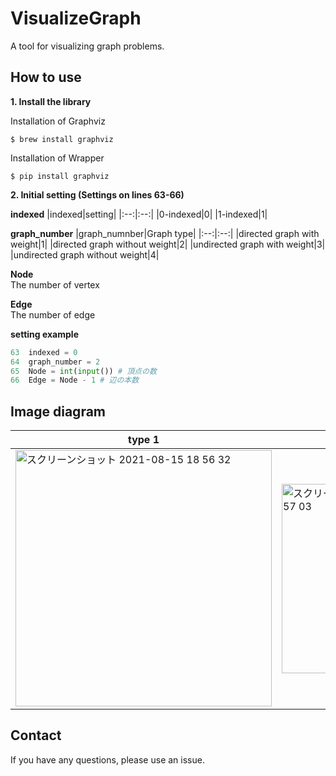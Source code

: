 # VisualizeGraph
A tool for visualizing graph problems.

## How to use

**1. Install the library**  

Installation of Graphviz
```
$ brew install graphviz
```
Installation of Wrapper
```
$ pip install graphviz
```

**2. Initial setting (Settings on lines 63-66)**  

**indexed**
|indexed|setting|
|:--:|:--:|
|0-indexed|0|
|1-indexed|1|

**graph_number**
|graph_numnber|Graph type|
|:--:|:--:|
|directed graph with weight|1|
|directed graph without weight|2|
|undirected graph with weight|3|
|undirected graph without weight|4|

**Node**  
The number of vertex  

**Edge**  
The number of edge  

**setting example**
```python
63  indexed = 0
64  graph_number = 2
65  Node = int(input()) # 頂点の数
66  Edge = Node - 1 # 辺の本数
```

## Image diagram
|type 1|type 2|type 3|type 4|
|---|---|---|---|
|<img width="410" alt="スクリーンショット 2021-08-15 18 56 32" src="https://user-images.githubusercontent.com/66785066/129474683-6f2f2d80-47d9-4326-abb5-b016b7e542c7.png">|<img width="303" alt="スクリーンショット 2021-08-15 18 57 03" src="https://user-images.githubusercontent.com/66785066/129474688-ea1a2a0f-dfc8-4bd6-a222-8a1d9891057f.png">|<img width="410" alt="スクリーンショット 2021-08-15 18 56 01" src="https://user-images.githubusercontent.com/66785066/129474682-ee38c858-133b-49a6-ac9a-00baffbed3c8.png">|<img width="302" alt="スクリーンショット 2021-08-15 18 54 17" src="https://user-images.githubusercontent.com/66785066/129474677-af5c70b0-f7bf-4cd5-8398-b7d5d5b31014.png">|

## Contact
If you have any questions, please use an issue.
